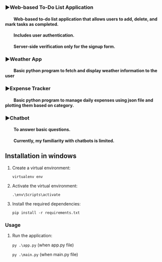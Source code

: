 ### :arrow_forward:Web-based To-Do List Application
#### &emsp;&emsp;Web-based to-do list application that allows users to add, delete, and mark tasks as completed. 
#### &emsp;&emsp;Includes user authentication.
#### &emsp;&emsp;Server-side verification only for the signup form.

### :arrow_forward:Weather App
#### &emsp;&emsp;Basic python program to fetch and display weather information to the user

### :arrow_forward:Expense Tracker
#### &emsp;&emsp;Basic python program to manage daily expenses using json file and plotting them based on category.

### :arrow_forward:Chatbot
#### &emsp;&emsp;To answer basic questions.
#### &emsp;&emsp;Currently, my familiarity with chatbots is limited.

## Installation in windows

1. Create a virtual environment:

    ```virtualenv env```

4. Activate the virtual environment:

    ```.\env\Scripts\activate```

5. Install the required dependencies:

    ```pip install -r requirements.txt```

### Usage

1. Run the application:

    ```py .\app.py``` (when app.py file)
   
    ```py .\main.py``` (when main.py file)
